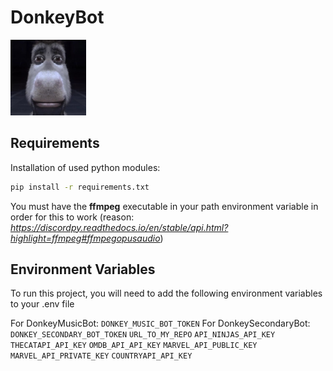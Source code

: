 # DonkeyBot

<img src="icon.png" alt="donkey image" width="24%">

## Requirements

Installation of used python modules:

```bash
pip install -r requirements.txt
```

You must have the <strong>ffmpeg</strong> executable in your path environment variable in order for this to work (reason: *https://discordpy.readthedocs.io/en/stable/api.html?highlight=ffmpeg#ffmpegopusaudio*)

## Environment Variables

To run this project, you will need to add the following environment variables to your .env file

For DonkeyMusicBot:
`DONKEY_MUSIC_BOT_TOKEN`
For DonkeySecondaryBot:
`DONKEY_SECONDARY_BOT_TOKEN`
`URL_TO_MY_REPO`
`API_NINJAS_API_KEY`
`THECATAPI_API_KEY`
`OMDB_API_API_KEY`
`MARVEL_API_PUBLIC_KEY`
`MARVEL_API_PRIVATE_KEY`
`COUNTRYAPI_API_KEY`
